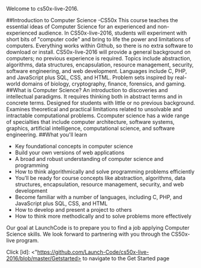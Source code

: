 Welcome to cs50x-live-2016.  

##Introduction to Computer Science -CS50x
This course teaches the essential ideas of Computer Science for an experienced and non-experienced audience. In CS50x-live-2016, students will experiment with short bits of "computer code" and bring to life the power and limitations of computers. Everything works within Github, so there is no extra software to download or install. CS50x-live-2016 will provide a general background on computers; no previous experience is required. Topics include abstraction, algorithms, data structures, encapsulation, resource management, security, software engineering, and web development. Languages include C, PHP, and JavaScript plus SQL, CSS, and HTML. Problem sets inspired by real-world domains of biology, cryptography, finance, forensics, and gaming. 
##What is Computer Science?
An introduction to discoveries and intellectual paradigms. It requires thinking both in abstract terms and in concrete terms. Designed for students with little or no previous background. Examines theoretical and practical limitations related to unsolvable and intractable computational problems. Ccomputer science has a wide range of specialties that include computer architecture, software systems, graphics, artificial intelligence, computational science, and software engineering. 
##What you'll learn
*	Key foundational concepts in computer science 
*	Build your own versions of web applications
*	A broad and robust understanding of computer science and programming
*	How to think algorithmically and solve programming problems efficiently
*	You’ll be ready for course concepts like abstraction, algorithms, data structures, encapsulation, resource management, security, and web development
*	Become familiar with a number of languages, including C, PHP, and JavaScript plus SQL, CSS, and HTML
*	How to develop and present a project to others
* How to think more methodically and to solve problems more effectively

Our goal at LaunchCode is to prepare you to find a job applying Computer Science skills. We look forward to partnering with you through the CS50x-live program. 

Click [id]: <"https://github.com/Launch-Code/cs50x-live-2016/blob/master/Getstarted> to navigate to the Get Started page



